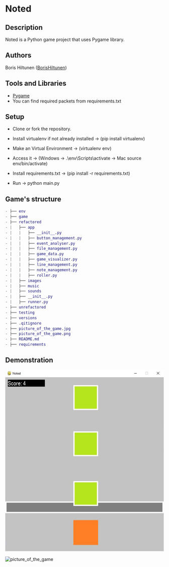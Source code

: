 # Noted

## Description
Noted is a Python game project that uses Pygame library.

## Authors
Boris Hiltunen ([BorisHiltunen](https://github.com/BorisHiltunen))

## Tools and Libraries
- [Pygame](https://www.pygame.org/docs/)
- You can find required packets from requirements.txt

## Setup
- Clone or fork the repository.

- Install virtualenv if not already installed
-> (pip install virtualenv)

- Make an Virtual Environment
-> (virtualenv env)

- Access it
-> (Windows -> .\env\Scripts\activate -> Mac source env/bin/activate)

- Install requirements.txt
-> (pip install -r requirements.txt)

- Run
-> python main.py

## Game's structure
```GAP
- ├── env
- ├── game
- ├── refactored
- |   ├── app
- |   |   ├── __init__.py
- |   |   ├── button_management.py
- |   |   ├── event_analyser.py
- |   |   ├── file_management.py
- |   |   ├── game_data.py
- |   |   ├── game_visualizer.py
- |   |   ├── line_management.py
- |   |   ├── note_management.py
- |   |   ├── roller.py
- |   ├── images
- |   ├── music
- |   ├── sounds
- |   ├── __init__.py
- |   ├── runner.py
- ├── unrefactored
- ├── testing
- ├── versions
- ├── .qitignore
- ├── picture_of_the_game.jpg
- ├── picture_of_the_game.png
- ├── README.md
- ├── requirements
```


## Demonstration

<p align="center">
  <img src="https://github.com/BorisHiltunen/Noted/raw/main/picture_of_the_game.png"/>
</p>

![picture_of_the_game](https://user-images.githubusercontent.com/90689146/148769404-8f3b3eb9-df52-41ca-b806-8ba29650241c.JPG)

